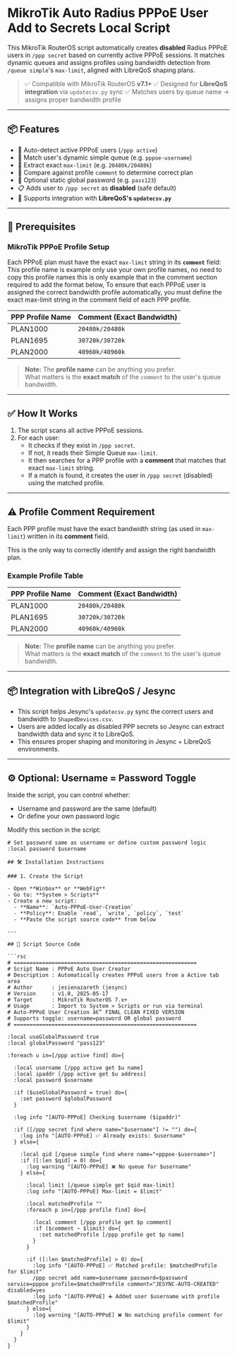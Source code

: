 # MikroTik Auto Radius PPPoE User Add to Secrets Local Script

This MikroTik RouterOS script automatically creates **disabled** Radius PPPoE users in `/ppp secret` based on currently active PPPoE sessions. It matches dynamic queues and assigns profiles using bandwidth detection from `/queue simple`'s `max-limit`, aligned with LibreQoS shaping plans.

> ✅ Compatible with MikroTik RouterOS **v7.1+**
> ✅ Designed for **LibreQoS integration** via `updatecsv.py` sync
> ✅ Matches users by queue name → assigns proper bandwidth profile

---

## 📦 Features

- 🧠 Auto-detect active PPPoE users (`/ppp active`)
- 📶 Match user's dynamic simple queue (e.g. `pppoe-username`)
- 🔁 Extract exact `max-limit` (e.g. `20480k/20480k`)
- 🔎 Compare against profile `comment` to determine correct plan
- 🔐 Optional static global password (e.g. `pass123`)
- 📋 Adds user to `/ppp secret` as **disabled** (safe default)
- 🔄 Supports integration with **LibreQoS's `updatecsv.py`**

---

## 🔧 Prerequisites

### MikroTik PPPoE Profile Setup

Each PPPoE plan must have the exact `max-limit` string in its **`comment`** field:
This profile name is example only use your own profile names, no need to copy this profile names
this is only example that in the comment section required to add the format below, 
To ensure that each PPPoE user is assigned the correct bandwidth profile automatically,
you must define the exact max-limit string in the comment field of each PPP profile.


| **PPP Profile Name** | **Comment (Exact Bandwidth)** |
|----------------------|-------------------------------|
| PLAN1000             | `20480k/20480k`               |
| PLAN1695             | `30720k/30720k`               |
| PLAN2000             | `40960k/40960k`               |

> **Note:** The **profile name** can be anything you prefer.  
> What matters is the **exact match** of the `comment` to the user's queue bandwidth.

---

## ✅ How It Works

1. The script scans all active PPPoE sessions.
2. For each user:
   - It checks if they exist in `/ppp secret`.
   - If not, it reads their Simple Queue `max-limit`.
   - It then searches for a PPP profile with a **comment** that matches that exact `max-limit` string.
   - If a match is found, it creates the user in `/ppp secret` (disabled) using the matched profile.

---

## ⚠️ Profile Comment Requirement

Each PPP profile must have the exact bandwidth string (as used in `max-limit`) written in its **comment** field.

This is the only way to correctly identify and assign the right bandwidth plan.

### Example Profile Table

| **PPP Profile Name** | **Comment (Exact Bandwidth)** |
|----------------------|-------------------------------|
| PLAN1000             | `20480k/20480k`               |
| PLAN1695             | `30720k/30720k`               |
| PLAN2000             | `40960k/40960k`               |

> **Note:** The **profile name** can be anything you prefer.  
> What matters is the **exact match** of the `comment` to the user's queue bandwidth.

---

## 📦 Integration with LibreQoS / Jesync

- This script helps Jesync's `updatecsv.py` sync the correct users and bandwidth to `ShapedDevices.csv`.
- Users are added locally as disabled PPP secrets so Jesync can extract bandwidth data and sync it to LibreQoS.
- This ensures proper shaping and monitoring in Jesync + LibreQoS environments.

---

## ⚙️ Optional: Username = Password Toggle

Inside the script, you can control whether:
- Username and password are the same (default)
- Or define your own password logic

Modify this section in the script:
```routeros
# Set password same as username or define custom password logic
:local password $username

## 🛠 Installation Instructions

### 1. Create the Script

- Open **Winbox** or **WebFig**
- Go to: **System > Scripts**
- Create a new script:
  - **Name**: `Auto-PPPoE-User-Creation`
  - **Policy**: Enable `read`, `write`, `policy`, `test`
  - **Paste the script source code** from below

---

## 📜 Script Source Code

```rsc
# ==========================================================
# Script Name : PPPoE Auto User Creator
# Description : Automatically creates PPPoE users from a Active tab area
# Author      : jesienazareth (jesync)
# Version     : v1.0, 2025-05-17
# Target      : MikroTik RouterOS 7.x+
# Usage       : Import to System > Scripts or run via terminal
# Auto-PPPoE User Creation â€“ FINAL CLEAN FIXED VERSION
# Supports toggle: username=password OR global password
# ==========================================================

:local useGlobalPassword true
:local globalPassword "pass123"

:foreach u in=[/ppp active find] do={

  :local username [/ppp active get $u name]
  :local ipaddr [/ppp active get $u address]
  :local password $username

  :if ($useGlobalPassword = true) do={
    :set password $globalPassword
  }

  :log info "[AUTO-PPPoE] Checking $username ($ipaddr)"

  :if ([/ppp secret find where name="$username"] != "") do={
    :log info "[AUTO-PPPoE] ✅ Already exists: $username"
  } else={

    :local qid [/queue simple find where name="<pppoe-$username>"]
    :if ([:len $qid] = 0) do={
      :log warning "[AUTO-PPPoE] ❌ No queue for $username"
    } else={

      :local limit [/queue simple get $qid max-limit]
      :log info "[AUTO-PPPoE] Max-limit = $limit"

      :local matchedProfile ""
      :foreach p in=[/ppp profile find] do={

        :local comment [/ppp profile get $p comment]
        :if ($comment ~ $limit) do={
          :set matchedProfile [/ppp profile get $p name]
        }
      }

      :if ([:len $matchedProfile] > 0) do={
        :log info "[AUTO-PPPoE] ✅ Matched profile: $matchedProfile for $limit"
        /ppp secret add name=$username password=$password service=pppoe profile=$matchedProfile comment="JESYNC-AUTO-CREATED" disabled=yes
        :log info "[AUTO-PPPoE] ➕ Added user $username with profile $matchedProfile"
      } else={
        :log warning "[AUTO-PPPoE] ❌ No matching profile comment for $limit"
      }
    }
  }
}
